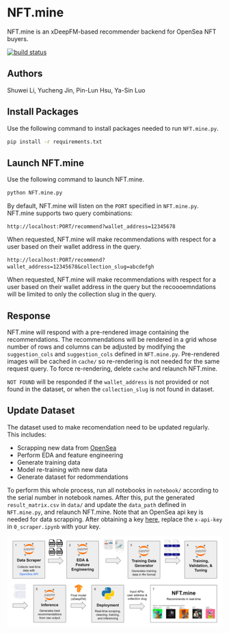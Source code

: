 # NFT.mine

NFT.mine is an xDeepFM-based recommender backend for OpenSea NFT buyers.

[![build status][build status badge]][build status page]

## Authors

Shuwei Li, Yucheng Jin, Pin-Lun Hsu, Ya-Sin Luo

## Install Packages

Use the following command to install packages needed to run `NFT.mine.py`.

```sh
pip install -r requirements.txt
```

## Launch NFT.mine

Use the following command to launch NFT.mine.

```sh
python NFT.mine.py
```

By default, NFT.mine will listen on the `PORT` specified in `NFT.mine.py`. NFT.mine supports two query combinations:

```
http://localhost:PORT/recommend?wallet_address=12345678
```

When requested, NFT.mine will make recommendations with respect for a user based on their wallet address in the query.

```
http://localhost:PORT/recommend?wallet_address=12345678&collection_slug=abcdefgh
```

When requested, NFT.mine will make recommendations with respect for a user based on their wallet address in the query but the recoooemndations will be limited to only the collection slug in the query.

## Response

NFT.mine will respond with a pre-rendered image containing the recommendations. The recommendations will be rendered in a grid whose number of rows and columns can be adjusted by modifying the `suggestion_cols` and `suggestion_cols` defined in `NFT.mine.py`. Pre-rendered images will be cached in `cache/` so re-rendering is not needed for the same request query. To force re-rendering, delete `cache` and relaunch NFT.mine.

`NOT FOUND` will be responded if the `wallet_address` is not provided or not found in the dataset, or when the `collection_slug` is not found in dataset.

## Update Dataset

The dataset used to make recomendation need to be updated regularly. This includes:
 - Scrapping new data from [OpenSea][OpenSea link]
 - Perform EDA and feature engineering
 - Generate training data
 - Model re-training with new data
 - Generate dataset for redommendations

To perform this whole process, run all notebooks in `notebook/` according to the serial number in notebook names. After this, put the generated `result_matrix.csv` in `data/` and update the `data_path` defined in `NFT.mine.py`, and relaunch NFT.mine. Note that an OpenSea api key is needed for data scrapping. After obtaining a key [here][here link], replace the `x-api-key` in `0_scraper.ipynb` with your key.

![Architecture image][Architecture image link]

[build status badge]: ../../actions/workflows/python-app.yml/badge.svg
[build status page]: ../../actions/workflows/python-app.yml

[OpenSea link]: https://opensea.io
[here link]: https://docs.opensea.io/reference/request-an-api-key
[Architecture image link]: asset/arch.png
